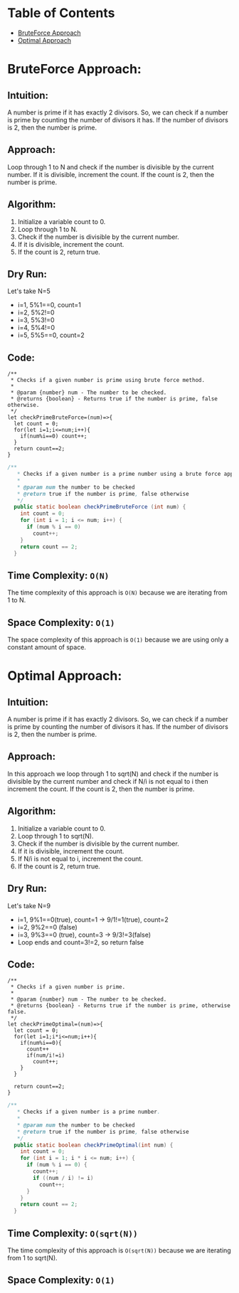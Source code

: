 # []()

# Table of Contents

- [BruteForce Approach](#BruteForce-Approach)
- [Optimal Approach](#Optimal-Approach)


# BruteForce Approach:

## Intuition:
A number is prime if it has exactly 2 divisors. So, we can check if a number is prime by counting the number of divisors it has. If the number of divisors is 2, then the number is prime.

## Approach:
Loop through 1 to N and check if the number is divisible by the current number. If it is divisible, increment the count. If the count is 2, then the number is prime.

## Algorithm:
1. Initialize a variable count to 0.
2. Loop through 1 to N.
3. Check if the number is divisible by the current number.
4. If it is divisible, increment the count.
5. If the count is 2, return true.

## Dry Run:
Let's take N=5
- i=1, 5%1==0, count=1
- i=2, 5%2!=0
- i=3, 5%3!=0
- i=4, 5%4!=0
- i=5, 5%5==0, count=2

## Code:

```JS
/**
 * Checks if a given number is prime using brute force method.
 *
 * @param {number} num - The number to be checked.
 * @returns {boolean} - Returns true if the number is prime, false otherwise.
 */
let checkPrimeBruteForce=(num)=>{
  let count = 0;
  for(let i=1;i<=num;i++){
    if(num%i==0) count++;
  }
  return count==2;
}
```

```Java
/**
   * Checks if a given number is a prime number using a brute force approach.
   *
   * @param num the number to be checked
   * @return true if the number is prime, false otherwise
   */
  public static boolean checkPrimeBruteForce (int num) {
    int count = 0;
    for (int i = 1; i <= num; i++) {
      if (num % i == 0)
        count++;
    }
    return count == 2;
  }
```

## Time Complexity: `O(N)`
The time complexity of this approach is `O(N)` because we are iterating from 1 to N.

## Space Complexity: `O(1)`
The space complexity of this approach is `O(1)` because we are using only a constant amount of space.


# Optimal Approach:

## Intuition:
A number is prime if it has exactly 2 divisors. So, we can check if a number is prime by counting the number of divisors it has. If the number of divisors is 2, then the number is prime.

## Approach:
In this approach we loop through 1 to sqrt(N) and check if the number is divisible by the current number and check if N/i is not equal to i then increment the count. If the count is 2, then the number is prime.

## Algorithm:
1. Initialize a variable count to 0.
2. Loop through 1 to sqrt(N).
3. Check if the number is divisible by the current number.
4. If it is divisible, increment the count.
5. If N/i is not equal to i, increment the count.
6. If the count is 2, return true.

## Dry Run:
Let's take N=9
- i=1, 9%1==0(true), count=1 -> 9/1!=1(true), count=2
- i=2, 9%2==0 (false)
- i=3, 9%3==0 (true), count=3 -> 9/3!=3(false)
- Loop ends and count=3!=2, so return false

## Code:

```JS
/**
 * Checks if a given number is prime.
 *
 * @param {number} num - The number to be checked.
 * @returns {boolean} - Returns true if the number is prime, otherwise false.
 */
let checkPrimeOptimal=(num)=>{
  let count = 0;
  for(let i=1;i*i<=num;i++){
    if(num%i==0){
      count++
      if(num/i!=i)
        count++;
    }
  }

  return count==2;
}
```

```Java
/**
   * Checks if a given number is a prime number.
   *
   * @param num the number to be checked
   * @return true if the number is prime, false otherwise
   */
  public static boolean checkPrimeOptimal(int num) {
    int count = 0;
    for (int i = 1; i * i <= num; i++) {
      if (num % i == 0) {
        count++;
        if ((num / i) != i)
          count++;
      }
    }
    return count == 2;
  }
```

## Time Complexity: `O(sqrt(N))`
The time complexity of this approach is `O(sqrt(N))` because we are iterating from 1 to sqrt(N).

## Space Complexity: `O(1)`